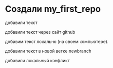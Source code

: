 ﻿# Создали my_first_repo
добавили текст

добавили текст через сайт github

добавим текст локально (на своем компьютере).

добавили текст в новой ветке newbranch

добавили локальный конфликт




